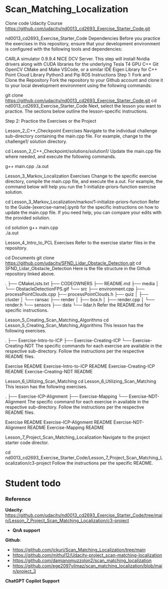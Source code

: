 # Scan_Matching_Localization
Clone code Udacity Course
https://github.com/udacity/nd0013_cd2693_Exercise_Starter_Code.git


nd0013_cd2693_Exercise_Starter_Code
Dependencies
Before you practice the exercises in this repository, ensure that your development environment is configured with the following tools and dependencies:

CARLA simulator 0.9.9.4
NICE DCV Server. This step will install Nvidia drivers along with CUDA libraries for the underlying Tesla T4 GPU
C++
Git
OpenCV
CMake and Make
VSCode, or a similar IDE
Eigen Library for C++
Point Cloud Library
Python3 and Pip
ROS
Instructions
Step 1: Fork and Clone the Repository
Fork the repository to your Github account and clone it to your local development environment using the following commands:

git clone https://github.com/udacity/nd0013_cd2693_Exercise_Starter_Code.git
cd nd0013_cd2693_Exercise_Starter_Code
Next, select the lesson you want to practice. The sections below outline the lesson-specific instructions.

Step 2: Practice the Exercises or the Project

Lesson_2_C++_Checkpoint Exercises
Navigate to the individual challenge sub-directory containing the main.cpp file. For example, change to the challenge1/ solution directory.

cd Lesson_2_C++_Checkpoint/solutions/solution1/
Update the main.cpp file where needed, and execute the following commands.

g++ main.cpp
./a.out



Lesson_3_Markov_Localization Exercises
Change to the specific exercise directory, compile the main.cpp file, and execute the a.out. For example, the command below will help you run the 1-initialize-priors-function exercise solution.

cd Lesson_3_Markov_Localization/markov/1-initialize-priors-function
Refer to the Guide-[exercise-name].ipynb for the specific instructions on how to update the main.cpp file. If you need help, you can compare your edits with the provided solution.

cd solution
g++ main.cpp  
./a.out



Lesson_4_Intro_to_PCL Exercises
Refer to the exercise starter files in the repository.

cd Documents
git clone https://github.com/udacity/SFND_Lidar_Obstacle_Detection.git
cd SFND_Lidar_Obstacle_Detection
Here is the file structure in the Github repository linked above.

.
├── CMakeLists.txt
├── CODEOWNERS
├── README.md
├── media
│   └── ObstacleDetectionFPS.gif
└── src
    ├── environment.cpp
    ├── processPointClouds.cpp
    ├── processPointClouds.h
    ├── quiz
    │   ├── cluster
    │   └── ransac
    ├── render
    │   ├── box.h
    │   ├── render.cpp
    │   └── render.h
    └── sensors
        ├── data
        └── lidar.h
Refer the README.md for specific instructions.




Lesson_5_Creating_Scan_Matching_Algorithms
cd Lesson_5_Creating_Scan_Matching_Algorithms
This lesson has the following exercises.

.
├── Exercise-Intro-to-ICP
├── Exercise-Creating-ICP
└── Exercise-Creating-NDT
The specific commands for each exercise are available in the respective sub-directory. Follow the instructions per the respective README files.

Exercise	README
Exercise-Intro-to-ICP	README
Exercise-Creating-ICP	README
Exercise-Creating-NDT	README



Lesson_6_Utilizing_Scan_Matching
cd Lesson_6_Utilizing_Scan_Matching
This lesson has the following exercises.

.
├── Exercise-ICP-Alignment
├── Exercise-Mapping
└── Exercise-NDT-Alignment
The specific command for each exercise in available in the respective sub-directory. Follow the instructions per the respective README files.

Exercise	README
Exercise-ICP-Alignment	README
Exercise-NDT-Alignment	README
Exercise-Mapping	README



Lesson_7_Project_Scan_Matching_Localization
Navigate to the project starter code director.

cd nd0013_cd2693_Exercise_Starter_Code/Lesson_7_Project_Scan_Matching_Localization/c3-project
Follow the instructions per the specific README.


# Student todo
### Reference

**Udacity**:
    https://github.com/udacity/nd0013_cd2693_Exercise_Starter_Code/tree/main/Lesson_7_Project_Scan_Matching_Localization/c3-project

-    **QnA support**
    
**Github**:
 - https://github.com/jckuri/Scan_Matching_Localization/tree/main
 - https://github.com/mithul12/Udacity-project_scan-matching-localization
 - https://github.com/damianomuzzolon2/scan_matching_localization
 - https://github.com/ege2097yilmaz/scan_matching_localization/blob/main/project_3


**ChatGPT**
**Copilot Support**
